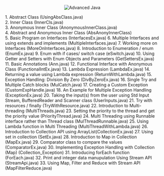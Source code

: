 <p align="center">
  <img src="https://www.superprof.co.in/blog/wp-content/uploads/2022/12/advance-java-training.jpg" alt="Advanced Java">
</p>
1. Abstract Class (UsingAbsClass.java)<br>
2. Inner Class (InnerCls.java)<br>
3. Anonymous Inner Class (AnonymousInnerClass.java)<br>
4. Abstract and Anonymous Inner Class (AbsAnonyInnerClass)<br>
5. Basic Program on Interfaces (InterfacesEx.java)
6. Multiple Interfaces and using extends and implements (MultipleInterfaces.java)
7. Working more on Interfaces (MoreOnInterfaces.java)
8. Introduction to Enumeration / enum (EnumEx.java)
9. Enum with if cases/ switch case (eSwitch.java)
10. Using Getter and Setters with Enum Objects and Parameters (GetSettersEx.java)
11. Basic Annotations (Ann.java)
12. Functional Interface with Anonymous Class (FunctionalIntEx.java)
13. Lambda Expression (LambdaEx.java)
14. Returning a value using Lambda expression (ReturnWithLambda.java)
15. Exception Handling: Division By Zero (DivByZeroEx.java)
16. Single Try and Multiple Catch blocks (MulCatch.java)
17. Creating a Custom Exception (CustomExpHandle.java)
18. An Example for Multiple Exception Handling (ExceptionEx.java)
20. Taking the input(s) from the user using Std Input Stream, BufferedReader and
Scanner class (UserInputs.java)
21. Try with resources / finally (TryWithResource.java)
22. Introduction to Multi-threading (MultiThreads.java)
23. Setting the priority to the thread and get the priority value (PriorityThread.java)
24. Multi Threading using Runnable interface rather than Thread class (MulThreadRunnable.java)
25. Using Lambda function in Multi Threading (MultiThreadWithLambda.java)
26. Introduction to Collection API using ArrayList(CollectionEx.java)
27. Using set in collection (SetEx.java)
28. Introduction to Map in Collection (MapEx.java)
29. Comparator class to compare the values (ComparatorEx.java)
30. Implementing Exception Handling with Collection (Map) (Collection_Exception)
31. Introducing forEach function (ForEach.java)
32. Print and integer data manupulation Using Stream API (StreamApi.java)
33. Using Map, Filter and Reduce with Stream API (MapFilterReduce.java)
